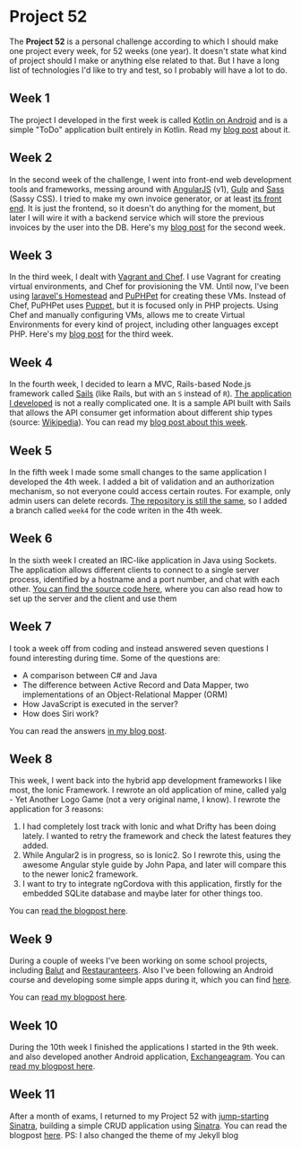 # Project 52

The **Project 52** is a personal challenge according to which I should make one project every week, for 52 weeks (one year). It doesn't state what kind of project should I make or anything else related to that. But I have a long list of technologies I'd like to try and test, so I probably will have a lot to do.


## Week 1
The project I developed in the first week is called [Kotlin on Android](https://github.com/aziflaj/ToDo-kotlin/) and is a simple "ToDo" application built entirely in Kotlin. Read my [blog post](https://aziflaj.github.io/week-1-challenge-kotlin-in-android/) about it.

## Week 2
In the second week of the challenge, I went into front-end web development tools and frameworks, messing around with [AngularJS](http://angularjs.org/) (v1), [Gulp](http://gulpjs.com/) and [Sass](http://sass-lang.com/) (Sassy CSS). I tried to make my own invoice generator, or at least [its front end](https://github.com/aziflaj/simple-invoices-frontend). It is just the frontend, so it doesn't do anything for the moment, but later I will wire it with a backend service which will store the previous invoices by the user into the DB. Here's my [blog post](https://aziflaj.github.io/week-2-report-angularjs-gulp/) for the second week.

## Week 3
In the third week, I dealt with [Vagrant and Chef](https://github.com/aziflaj/vagrant-chef). I use Vagrant for creating virtual environments, and Chef for provisioning the VM. Until now, I've been using [laravel's Homestead](http://laravel.com/docs/5.1/homestead) and [PuPHPet](http://puphpet.com/) for creating these VMs. Instead of Chef, PuPHPet uses [Puppet](http://puppetlabs.com/), but it is focused only in PHP projects. Using Chef and manually configuring VMs, allows me to create Virtual Environments for every kind of project, including other languages except PHP. Here's my [blog post](https://aziflaj.github.io/week-3-challenge-cooking-virtual-machines-with-chef/) for the third week.

## Week 4
In the fourth week, I decided to learn a MVC, Rails-based Node.js framework called [Sails](http://sailsjs.org/) (like Rails, but with an `S` instead of `R`). [The application I developed](https://github.com/aziflaj/Sailor) is not a really complicated one. It is a sample API built with Sails that allows the API consumer get information about different ship types (source: [Wikipedia](https://en.wikipedia.org/wiki/List_of_historical_ship_types)).
You can read my [blog post about this week](https://aziflaj.github.io/week-4-challenge-server-side-javascript/).

## Week 5
In the fifth week I made some small changes to the same application I developed the 4th week. I added a bit of validation and an authorization mechanism, so not everyone could access certain routes. For example, only admin users can delete records. [The repository is still the same](https://github.com/aziflaj/Sailor/), so I added a branch called `week4` for the code writen in the 4th week.

## Week 6
In the sixth week I created an IRC-like application in Java using Sockets. The application allows different clients to connect to a single server process, identified by a hostname and a port number, and chat with each other. [You can find the source code here](https://github.com/aziflaj/IRC), where you can also read how to set up the server and the client and use them

## Week 7
I took a week off from coding and instead answered seven questions I found interesting during time. Some of the questions are:

- A comparison between C# and Java
- The difference between Active Record and Data Mapper, two implementations of an Object-Relational Mapper (ORM)
- How JavaScript is executed in the server?
- How does Siri work?

You can read the answers [in my blog post](https://aziflaj.github.io/seven-questions/).

## Week 8
This week, I went back into the hybrid app development frameworks I like most, the Ionic Framework. I rewrote an old application of mine, called yalg - Yet Another Logo Game (not a very original name, I know). 
I rewrote the application for 3 reasons:

1. I had completely lost track with Ionic and what Drifty has been doing lately. I wanted to retry the framework and check the latest features they added.
2. While Angular2 is in progress, so is Ionic2. So I rewrote this, using the awesome Angular style guide by John Papa, and later will compare this to the newer Ionic2 framework.
3. I want to try to integrate ngCordova with this application, firstly for the embedded SQLite database and maybe later for other things too.

You can [read the blogpost here](https://aziflaj.github.io/week-8-remaking-ionic-application/).

## Week 9
During a couple of weeks I've been working on some school projects, including [Balut](https://github.com/aziflaj/Balut) and [Restauranteers](http://github.com/aziflaj/restauranteers). Also I've been following an Android course and developing some simple apps during it, which you can find [here](https://github.com/aziflaj/AndroidCourse).

You can [read my blogpost here](http://aziflaj.github.io/week-9-java-nodejs-android/).

## Week 10
During the 10th week I finished the applications I started in the 9th week. and also developed another Android application, [Exchangeagram](https://github.com/aziflaj/AndroidCourse/tree/master/Exchangeagram). You can [read my blogpost here](http://aziflaj.github.io/week-10-extends-week-9/).

## Week 11
After a month of exams, I returned to my Project 52 with [jump-starting Sinatra](http://aziflaj.github.io/week-11-jump-starting-sinatra/), building a simple CRUD application using [Sinatra](www.sinatrarb.com). You can read the blogpost [here](http://aziflaj.github.io/week-11-jump-starting-sinatra/).
PS: I also changed the theme of my Jekyll blog
